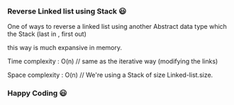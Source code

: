 ### Reverse Linked list using Stack :smiley:

One of ways to reverse a linked list using another Abstract data type which the Stack (last in , first out)

this way is much expansive in memory.

Time complexity : O(n) // same as the iterative way (modifying the links)

Space complexity : O(n) // We're using a Stack of size Linked-list.size.

### Happy Coding :smiley: